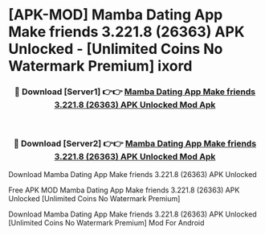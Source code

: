 # [APK-MOD] Mamba Dating App  Make friends 3.221.8 (26363) APK Unlocked - [Unlimited Coins No Watermark Premium] ixord



<div align="center">
<h3>🔴 Download [Server1] 👉👉 <a href="https://momento.my/?title=Mamba_Dating_App__Make_friends_3.221.8_(26363)_APK_Unlocked">Mamba Dating App  Make friends 3.221.8 (26363) APK Unlocked Mod Apk</a></h3><br>

<h3>🔴 Download [Server2] 👉👉 <a href="https://momento.my/?title=Mamba_Dating_App__Make_friends_3.221.8_(26363)_APK_Unlocked">Mamba Dating App  Make friends 3.221.8 (26363) APK Unlocked Mod Apk</a></h3>
</div>



Download Mamba Dating App  Make friends 3.221.8 (26363) APK Unlocked 

Free APK MOD Mamba Dating App  Make friends 3.221.8 (26363) APK Unlocked [Unlimited Coins No Watermark Premium]

Download Mamba Dating App  Make friends 3.221.8 (26363) APK Unlocked [Unlimited Coins No Watermark Premium] Mod For Android
